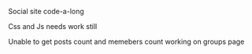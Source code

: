 Social site code-a-long

Css and Js needs work still

Unable to get posts count and memebers count working on groups page
